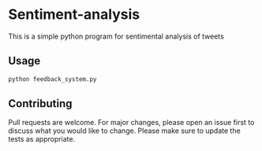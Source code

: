 # Sentiment-analysis
This is a simple python program for sentimental analysis of tweets

## Usage
```python
python feedback_system.py
```

## Contributing
Pull requests are welcome. For major changes, please open an issue first to discuss what you would like to change.
Please make sure to update the tests as appropriate.

